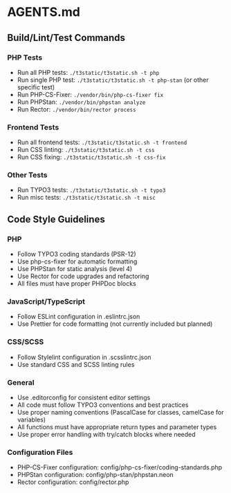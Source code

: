 # AGENTS.md

## Build/Lint/Test Commands

### PHP Tests
- Run all PHP tests: `./t3static/t3static.sh -t php`
- Run single PHP test: `./t3static/t3static.sh -t php-stan` (or other specific test)
- Run PHP-CS-Fixer: `./vendor/bin/php-cs-fixer fix`
- Run PHPStan: `./vendor/bin/phpstan analyze`
- Run Rector: `./vendor/bin/rector process`

### Frontend Tests
- Run all frontend tests: `./t3static/t3static.sh -t frontend`
- Run CSS linting: `./t3static/t3static.sh -t css`
- Run CSS fixing: `./t3static/t3static.sh -t css-fix`

### Other Tests
- Run TYPO3 tests: `./t3static/t3static.sh -t typo3`
- Run misc tests: `./t3static/t3static.sh -t misc`

## Code Style Guidelines

### PHP
- Follow TYPO3 coding standards (PSR-12)
- Use php-cs-fixer for automatic formatting
- Use PHPStan for static analysis (level 4)
- Use Rector for code upgrades and refactoring
- All files must have proper PHPDoc blocks

### JavaScript/TypeScript
- Follow ESLint configuration in .eslintrc.json
- Use Prettier for code formatting (not currently included but planned)

### CSS/SCSS
- Follow Stylelint configuration in .scsslintrc.json
- Use standard CSS and SCSS linting rules

### General
- Use .editorconfig for consistent editor settings
- All code must follow TYPO3 conventions and best practices
- Use proper naming conventions (PascalCase for classes, camelCase for variables)
- All functions must have appropriate return types and parameter types
- Use proper error handling with try/catch blocks where needed

### Configuration Files
- PHP-CS-Fixer configuration: config/php-cs-fixer/coding-standards.php
- PHPStan configuration: config/php-stan/phpstan.neon
- Rector configuration: config/rector.php